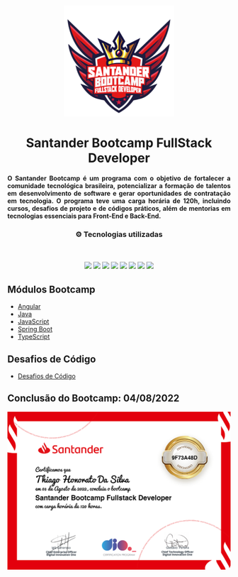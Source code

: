 <div align="center">
<img src="https://github.com/Thiagomonts/dioBootcampSantander/blob/main/Logo-Santander-Bootcamp.png" width="250px"> 
</div>

<h1 align="center">Santander Bootcamp FullStack Developer</h1>
<h4 align="justify"> O Santander Bootcamp é um programa com o objetivo de fortalecer a comunidade tecnológica brasileira, potencializar a formação de talentos em desenvolvimento de software e gerar oportunidades de contratação em tecnologia. O programa teve uma carga horária de 120h, incluindo cursos, desafios de projeto e de códigos práticos, além de mentorias em tecnologias essenciais para Front-End e Back-End.</h4>

<h3 align="center">
⚙️ Tecnologias utilizadas

<p>&nbsp;</p>
<img src="https://img.shields.io/badge/angular-%23DD0031.svg?style=for-the-badge&logo=angular&logoColor=white">
<img src="https://img.shields.io/badge/css3-%231572B6.svg?style=for-the-badge&logo=css3&logoColor=white"/>
<img src="https://img.shields.io/badge/git-%23F05033.svg?style=for-the-badge&logo=git&logoColor=white"/>
<img src="https://img.shields.io/badge/html5-%23E34F26.svg?style=for-the-badge&logo=html5&logoColor=white"/>
<img src="https://img.shields.io/badge/java-%23ED8B00.svg?style=for-the-badge&logo=java&logoColor=white">
<img src="https://img.shields.io/badge/javascript-%23323330.svg?style=for-the-badge&logo=javascript&logoColor=%23F7DF1E">
<img src="https://img.shields.io/badge/spring-%236DB33F.svg?style=for-the-badge&logo=spring&logoColor=white"/>
<img src="https://img.shields.io/badge/typescript-%231572B6.svg?style=for-the-badge&logo=typescript&logoColor=white"/>
</h3>

## Módulos Bootcamp

- [Angular](https://github.com/ThiagoMonts/dioBootcampSantander/tree/main/Angular)
- [Java](https://github.com/ThiagoMonts/dioBootcampSantander/tree/main/Java)
- [JavaScript](https://github.com/ThiagoMonts/dioBootcampSantander/tree/main/JavaScript)
- [Spring Boot](https://github.com/ThiagoMonts/dioBootcampSantander/tree/main/Spring%20Boot)
- [TypeScript](https://github.com/ThiagoMonts/dioBootcampSantander/tree/main/TypeScript)


## Desafios de Código

- [Desafios de Código](https://github.com/ThiagoMonts/dioBootcampSantander/tree/main/Desafios)


## Conclusão do Bootcamp: 04/08/2022
![Certificado de Conclusão](https://github.com/ThiagoMonts/dioBootcampSantander/blob/main/certificado.png)
